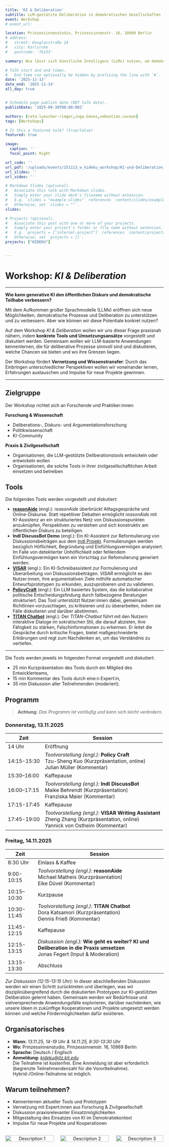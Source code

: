```yaml
---
title: 'KI & Deliberation'
subtitle: LLM-gestützte Deliberation in demokratischen Gesellschaften
event: Workshop
# event_url: 

location: Prinzessinnenstudio, Prinzessinnenstr. 16, 10969 Berlin
# address:
#   street: Douglasstraße 24
#   city: Karlsruhe
#   postcode: '76133'

summary: Wie lässt sich künstliche Intelligenz (LLMs) nutzen, um demokratische Prozesse und Diskurse in liberalen Gesellschaften zu stärken und zu unterstützen?

# Talk start and end times.
#   End time can optionally be hidden by prefixing the line with `#`.
date: '2025-11-13'
date_end: '2025-11-14'
all_day: true


# Schedule page publish date (NOT talk date).
publishDate: '2025-09-30T08:00:00Z'

authors: [reta.luescher-rieger,inga.bones,sebastian.cacean]
tags: [Workshops]

# Is this a featured talk? (true/false)
featured: true

image:
  caption: ''
  focal_point: Right

url_code: ''
url_pdf: '/uploads/events/251113_w_kideku_workshop/KI-und-Deliberation_workshop.pdf'
url_slides: ''
url_video: ''

# Markdown Slides (optional).
#   Associate this talk with Markdown slides.
#   Simply enter your slide deck's filename without extension.
#   E.g. `slides = "example-slides"` references `content/slides/example-slides.md`.
#   Otherwise, set `slides = ""`.
slides:

# Projects (optional).
#   Associate this post with one or more of your projects.
#   Simply enter your project's folder or file name without extension.
#   E.g. `projects = ["internal-project"]` references `content/project/deep-learning/index.md`.
#   Otherwise, set `projects = []`.
projects: ["KIDEKU"]


---
```

# Workshop: *KI & Deliberation*

---
**Wie kann generative KI den öffentlichen Diskurs und demokratische Teilhabe verbessern?**


Mit dem Aufkommen großer Sprachmodelle (LLMs) eröffnen sich neue Möglichkeiten, demokratische Prozesse und Deliberation zu unterstützen und zu verbessern. Aber wie können wir diese Potentiale konkret nutzen?

Auf dem Workshop *KI & Deliberation* wollen wir uns dieser Frage praxisnah nähern, indem **konkrete Tools und Umsetzungsansätze** vorgestellt und diskutiert werden. Gemeinsam wollen wir LLM-basierte Anwendungen kennenlernen, die für deliberative Prozesse sinnvoll sind und diskutieren, welche Chancen sie bieten und wo ihre Grenzen liegen.

Der Workshop fördert **Vernetzung und Wissenstransfer**: Durch das Einbringen unterschiedlicher Perspektiven wollen wir voneinander lernen, Erfahrungen austauschen und Impulse für neue Projekte gewinnen.

---

## Zielgruppe

Der Workshop richtet sich an Forschende und Praktiker:innen:

**Forschung & Wissenschaft**

- Deliberations-, Diskurs- und Argumentationsforschung
- Politikwissenschaft
- KI-Community

**Praxis & Zivilgesellschaft**

- Organisationen, die LLM-gestützte Deliberationstools entwickeln oder entwickeln wollen
- Organisationen, die solche Tools in ihrer zivilgesellschaftlichen Arbeit einsetzen und betreiben

## Tools

Die folgenden Tools werden vorgestellt und diskutiert:

- [**reasonAide**](https://www.faktor-d.org/projekte/reasonaide) (engl.): *reasonAide* überbrückt Alltagsgespräche und Online-Diskurse. Statt repetitiver Debatten ermöglicht *reasonAide* mit KI-Assistenz an ein strukturiertes Netz von Diskussionspunkten anzuknüpfen, Perspektiven zu verstehen und sich konstruktiv am öffentlichen Diskurs zu beteiligen.
- **IndI DiscussBot Demo** (engl.): Ein KI-Assistent zur Reformulierung von Diskussionsbeiträgen aus dem [IndI Projekt](https://www.diid.hhu.de/forschung/projekte/indi). Formulierungen werden bezüglich Höflichkeit, Begründung und Einfühlungsvermögen analysiert. Im Falle von detektierter Unhöflichkeit oder fehlendem Einfühlungsvermögen kann ein Vorschlag zur Refomulierung generiert werden.
- [**VISAR**](https://dl.acm.org/doi/pdf/10.1145/3586183.3606800) (engl.): Ein KI-Schreibassistent zur Formulierung und Überarbeitung von Diskussionsbeiträgen. *VISAR* ermöglicht es den Nutzer:innen, ihre argumentativen Ziele mithilfe automatischer Entwurfsprototypen zu erkunden, auszuprobieren und zu validieren.
- [**PolicyCraft**](https://arxiv.org/abs/2409.15644) (engl.): Ein LLM basiertes System, das die kollaborative politische Entscheidungsfindung durch fallbezogene Beratungen strukturiert. Das Tool unterstützt Nutzer\:innen dabei, gemeinsam Richtlinien vorzuschlagen, zu kritisieren und zu überarbeiten, indem sie Fälle diskutieren und darüber abstimmen.
- [**TITAN Chatbot**](https://www.titanthinking.eu/post/exploring-titan-s-approach-to-integrating-socratic-thinking-and-ai-in-chatbot-dialogue) (engl.): Der *TITAN-Chatbot* führt mit den Nutzern interaktive Dialoge im sokratischen Stil, die darauf abzielen, ihre Fähigkeit zu stärken, Falschinformationen zu erkennen. Er leitet die Gespräche durch kritische Fragen, bietet maßgeschneiderte Erklärungen und regt zum Nachdenken an, um das Verständnis zu vertiefen.
---

Die Tools werden jeweils im folgenden Format vorgestellt und diskutiert:

+ 25 min Kurzpräsentation des Tools durch ein Mitglied des Entwicklerteams,
+ 15 min Kommentar des Tools durch eine\:n Expert\:in,
+ 35 min Diskussion aller Teilnehmenden (moderiert).

##  Programm

> **Achtung:** *Das Programm ist vorläufig und kann sich leicht verändern.*


### Donnerstag, 13.11.2025

| Zeit | Session |
|--------|---------|
| 14 Uhr      | Eröffnung |
| 14:15-15:30 | *Toolvorstellung (engl.):* **Policy Craft**<br>Tzu-Sheng Kuo (Kurzpräsentation, online)<br>Julian Müller (Kommentar) |
| 15:30–16:00 | Kaffepause |
| 16:00–17:15 | *Toolvorstellung (engl.):* **IndI DiscussBot**<br>Maike Behrendt (Kurzpräsentation)<br>Franziska Maier (Kommentar) |
| 17:15-17:45 | Kaffepause |
| 17:45-19:00 | *Toolvorstellung (engl.):* **VISAR Writing Assistant**<br>Zheng Zhang (Kurzpräsentation, online)<br>Yannick von Ostheim (Kommentar) |

### Freitag, 14.11.2025

| Zeit | Session |
|--------|---------|
| 8:30 Uhr    | Einlass & Kaffee |
| 9:00-10:15  | *Toolvorstellung (engl.):* **reasonAide**<br>Michael Matheis (Kurzpräsentation)<br>Eike Düvel (Kommentar) |
| 10:15–10:30 | Kurzpause |
| 10:30-11:45 | *Toolvorstellung (engl.):* **TITAN Chatbot**<br>Dora Katsamori (Kurzpräsentation)<br>Dennis Frieß (Kommentar) |
| 11:45-12:15 | Kaffepause |
| 12:15-13:15 | *Diskussion (engl.):* **Wie geht es weiter? KI und Deliberation in die Praxis umsetzen**<br> Jonas Fegert (Input & Moderation)|
| 13:15-13:30 | Abschluss |

*Zur Diskussion (12:15-13:15 Uhr):* In dieser abschließenden Diskussion werden wir einen Schritt zurücktreten und überlegen, was wir disziplinübergreifend durch die diskutierten Prototypen zur KI-gestützten Deliberation gelernt haben. Gemeinsam werden wir Bedürfnisse und vielversprechende Anwendungsfälle explorieren, darüber nachdenken, wie unsere Ideen in zukünftige Kooperationen und Projekte umgesetzt werden können und welche Fördermöglichkeiten dafür existieren.

## Organisatorisches

- **Wann:** *13.11.25, 14-19 Uhr & 14.11.25, 8:30-13:30 Uhr*
- **Wo:** Prinzessinnenstudio, Prinzessinnenstr. 16, 10969 Berlin
- **Sprache:** Deutsch / Englisch
- **Anmeldung:** *kideku@itz.kit.edu*  
  Die Teilnahme ist kostenfrei. Eine Anmeldung ist aber erforderlich (begrenzte Teilnehmendenzahl für die Vorortteilnahme).  
  Hybrid-/Online-Teilnahme ist möglich.

## Warum teilnehmen?

- Kennenlernen aktueller Tools und Prototypen
- Vernetzung mit Expert:innen aus Forschung & Zivilgesellschaft
- Diskussion praxisrelevanter Einsatzmöglichkeiten
- Mitgestaltung des Einsatzes von KI im Demokratiekontext
- Impulse für neue Projekte und Kooperationen

<div style="display: flex; flex-wrap: wrap; justify-content: space-around; gap: 20px; margin-top: 30px;">
  <div style="flex: 1; min-width: 100px; text-align: center;">
    <img src="/uploads/events/251113_w_kideku_workshop/BMBFSFJ_de_v1_farbig.png" alt="Description 1" style="width: 100%; max-width: 300px; height: auto;">
  </div>
  <div style="flex: 1; min-width: 100px; text-align: center;">
    <img src="/uploads/events/251113_w_kideku_workshop/fzi-logo.jpg" alt="Description 2" style="width: 100%; max-width: 200px; height: auto;">
  </div>
  <div style="flex: 1; min-width: 100px; text-align: center;">
    <img src="/uploads/events/251113_w_kideku_workshop/kit-logo.jpg" alt="Description 3" style="width: 100%; max-width: 150px; height: auto;">
  </div>
</div>
